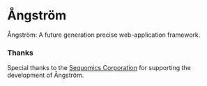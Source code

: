 # Ångström
Ångström: A future generation precise web-application framework.

### Thanks
Special thanks to the [Sequomics Corporation](http://sequomics.com/) for supporting the development of Ångström.
